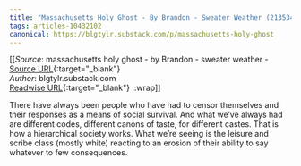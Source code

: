 ```yaml
---
title: "Massachusetts Holy Ghost - By Brandon - Sweater Weather (213534374)"
tags: articles-10432102
canonical: https://blgtylr.substack.com/p/massachusetts-holy-ghost
---
```


[[_Source_: massachusetts holy ghost - by Brandon - sweater weather - [Source URL](https://blgtylr.substack.com/p/massachusetts-holy-ghost){:target="_blank"}<br>
_Author_: blgtylr.substack.com<br>
[Readwise URL](https://readwise.io/open/213534374){:target="_blank"}
::wrap]]

There have always been people who have had to censor themselves and their responses as a means of social survival. And what we’ve always had are different codes, different canons of taste, for different castes. That is how a hierarchical society works. What we’re seeing is the leisure and scribe class (mostly white) reacting to an erosion of their ability to say whatever to few consequences.
